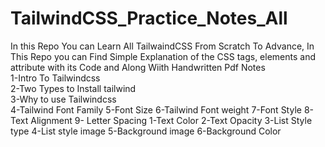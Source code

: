 # TailwindCSS_Practice_Notes_All
In this Repo You can Learn All TailwaindCSS From Scratch To Advance, In This Repo you can Find Simple Explanation of the CSS tags, elements and attribute with its Code and Along Wiith Handwritten Pdf Notes<br>
1-Intro To Tailwindcss<br>
2-Two Types to Install tailwind<br>
3-Why to use Tailwindcss<br>
4-Tailwind Font Family
5-Font Size
6-Tailwind Font weight
7-Font Style
8-Text Alignment
9- Letter Spacing
1-Text Color
2-Text Opacity
3-List Style type
4-List style image
5-Background image
6-Background Color
